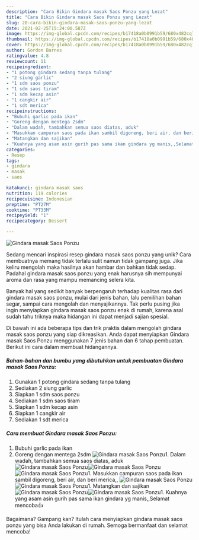 ```yaml
---
description: "Cara Bikin Gindara masak Saos Ponzu yang Lezat"
title: "Cara Bikin Gindara masak Saos Ponzu yang Lezat"
slug: 20-cara-bikin-gindara-masak-saos-ponzu-yang-lezat
date: 2021-02-25T15:24:00.587Z
image: https://img-global.cpcdn.com/recipes/b17418a0b0991b59/680x482cq70/gindara-masak-saos-ponzu-foto-resep-utama.jpg
thumbnail: https://img-global.cpcdn.com/recipes/b17418a0b0991b59/680x482cq70/gindara-masak-saos-ponzu-foto-resep-utama.jpg
cover: https://img-global.cpcdn.com/recipes/b17418a0b0991b59/680x482cq70/gindara-masak-saos-ponzu-foto-resep-utama.jpg
author: Gordon Barnes
ratingvalue: 4.8
reviewcount: 11
recipeingredient:
- "1 potong gindara sedang tanpa tulang"
- "2 siung garlic"
- "1 sdm saos ponzu"
- "1 sdm saos tiram"
- "1 sdm kecap asin"
- "1 cangkir air"
- "1 sdt merica"
recipeinstructions:
- "Bubuhi garlic pada ikan"
- "Goreng dengan mentega 2sdm"
- "Dalam wadah, tambahkan semua saos diatas, aduk"
- "Masukkan campuran saos pada ikan sambil digoreng, beri air, dan beri merica,,"
- "Matangkan dan sajikan"
- "Kuahnya yang asam asin gurih pas sama ikan gindara yg manis,,Selamat mencoba👍"
categories:
- Resep
tags:
- gindara
- masak
- saos

katakunci: gindara masak saos 
nutrition: 119 calories
recipecuisine: Indonesian
preptime: "PT27M"
cooktime: "PT33M"
recipeyield: "1"
recipecategory: Dessert

---
```



![Gindara masak Saos Ponzu](https://img-global.cpcdn.com/recipes/b17418a0b0991b59/680x482cq70/gindara-masak-saos-ponzu-foto-resep-utama.jpg)

Sedang mencari inspirasi resep gindara masak saos ponzu yang unik? Cara membuatnya memang tidak terlalu sulit namun tidak gampang juga. Jika keliru mengolah maka hasilnya akan hambar dan bahkan tidak sedap. Padahal gindara masak saos ponzu yang enak harusnya sih mempunyai aroma dan rasa yang mampu memancing selera kita.

Banyak hal yang sedikit banyak berpengaruh terhadap kualitas rasa dari gindara masak saos ponzu, mulai dari jenis bahan, lalu pemilihan bahan segar, sampai cara mengolah dan menyajikannya. Tak perlu pusing jika ingin menyiapkan gindara masak saos ponzu enak di rumah, karena asal sudah tahu triknya maka hidangan ini dapat menjadi sajian spesial.




Di bawah ini ada beberapa tips dan trik praktis dalam mengolah gindara masak saos ponzu yang siap dikreasikan. Anda dapat menyiapkan Gindara masak Saos Ponzu menggunakan 7 jenis bahan dan 6 tahap pembuatan. Berikut ini cara dalam membuat hidangannya.

<!--inarticleads1-->

##### Bahan-bahan dan bumbu yang dibutuhkan untuk pembuatan Gindara masak Saos Ponzu:

1. Gunakan 1 potong gindara sedang tanpa tulang
1. Sediakan 2 siung garlic
1. Siapkan 1 sdm saos ponzu
1. Sediakan 1 sdm saos tiram
1. Siapkan 1 sdm kecap asin
1. Siapkan 1 cangkir air
1. Sediakan 1 sdt merica




<!--inarticleads2-->

##### Cara membuat Gindara masak Saos Ponzu:

1. Bubuhi garlic pada ikan
1. Goreng dengan mentega 2sdm
<img src="//assets-global.cpcdn.com/assets/icons/button_play-2c75c40dde080a61004c1f40b05d8f140eaff45d7e9e6481dc71c63d2e7c4909.png" alt="Gindara masak Saos Ponzu">1. Dalam wadah, tambahkan semua saos diatas, aduk
<img src="//assets-global.cpcdn.com/assets/icons/button_play-2c75c40dde080a61004c1f40b05d8f140eaff45d7e9e6481dc71c63d2e7c4909.png" alt="Gindara masak Saos Ponzu"><img src="//assets-global.cpcdn.com/assets/icons/button_play-2c75c40dde080a61004c1f40b05d8f140eaff45d7e9e6481dc71c63d2e7c4909.png" alt="Gindara masak Saos Ponzu"><img src="//assets-global.cpcdn.com/assets/icons/button_play-2c75c40dde080a61004c1f40b05d8f140eaff45d7e9e6481dc71c63d2e7c4909.png" alt="Gindara masak Saos Ponzu">1. Masukkan campuran saos pada ikan sambil digoreng, beri air, dan beri merica,,
<img src="//assets-global.cpcdn.com/assets/icons/button_play-2c75c40dde080a61004c1f40b05d8f140eaff45d7e9e6481dc71c63d2e7c4909.png" alt="Gindara masak Saos Ponzu"><img src="//assets-global.cpcdn.com/assets/icons/button_play-2c75c40dde080a61004c1f40b05d8f140eaff45d7e9e6481dc71c63d2e7c4909.png" alt="Gindara masak Saos Ponzu">1. Matangkan dan sajikan
<img src="//assets-global.cpcdn.com/assets/icons/button_play-2c75c40dde080a61004c1f40b05d8f140eaff45d7e9e6481dc71c63d2e7c4909.png" alt="Gindara masak Saos Ponzu"><img src="//assets-global.cpcdn.com/assets/icons/button_play-2c75c40dde080a61004c1f40b05d8f140eaff45d7e9e6481dc71c63d2e7c4909.png" alt="Gindara masak Saos Ponzu">1. Kuahnya yang asam asin gurih pas sama ikan gindara yg manis,,Selamat mencoba👍




Bagaimana? Gampang kan? Itulah cara menyiapkan gindara masak saos ponzu yang bisa Anda lakukan di rumah. Semoga bermanfaat dan selamat mencoba!
